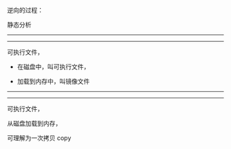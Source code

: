 逆向的过程：


静态分析


<hr>


<hr>


可执行文件，

* 在磁盘中，叫可执行文件，


* 加载到内存中，叫镜像文件



<hr>


<hr>



可执行文件，

从磁盘加载到内存，


可理解为一次拷贝 copy



